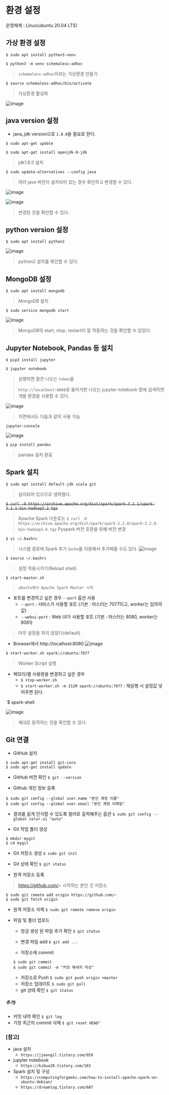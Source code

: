 # 환경 설정

운영체제 : Linux(ubuntu 20.04 LTS)

## 가상 환경 설정
`$ sudo apt install python3-venv`

`$ python3 -m venv schemaless-adhoc`
> `schemaless-adhoc`이라는 가상환경 만들기

`$ source schemaless-adhoc/bin/activate`
> 가상환경 활성화

![image](https://user-images.githubusercontent.com/43158502/138714893-93ae7c7c-1f46-4b3b-a25f-46e4b17705ff.png)


## java version 설정
- java_jdk version으로 `1.8.0`을 필요로 한다.

`$ sudo apt-get update`

`$ sudo apt-get install openjdk-8-jdk`
> jdk1.8.0 설치

`$ sudo update-alternatives --config java`
> 여러 java 버전이 설치되어 있는 경우 확인하고 변경할 수 있다.

![image](https://user-images.githubusercontent.com/43158502/138559871-6cd5bdf9-0baa-47e0-928a-fe252c6a3a48.png)

![image](https://user-images.githubusercontent.com/43158502/138559991-e74d2c7d-3ff2-44bc-9ef7-9d7727414388.png)
> 변경된 것을 확인할 수 있다.


## python version 설정

`$ sudo apt install python2`

![image](https://user-images.githubusercontent.com/43158502/138560048-e70b3552-bf56-4fa5-a19e-b7a0b757901c.png)
> python2 설치를 확인할 수 있다.


## MongoDB 설정

`$ sudo apt install mongodb`
> MongoDB 설치

`$ sudo service mongodb start`

![image](https://user-images.githubusercontent.com/43158502/138560243-0a41162e-faa7-434d-b23b-120da91da7f9.png)
> MongoDB의 start, stop, restart이 잘 작동하는 것을 확인할 수 있었다.

## Jupyter Notebook, Pandas 등 설치

`$ pip3 install jupyter`

`$ jupyter notebook`
> 실행하면 잠깐 나오는 `token`을
>
> `http://localhost:8888`로 들어가면 나오는 jupyter notebook 창에 검색하면 개발 환경을 사용할 수 있다.

![image](https://user-images.githubusercontent.com/43158502/138560725-5836972d-048a-499b-b96c-e9b0a3491af3.png)

> 지면에서도 다음과 같이 사용 가능 

`jupyter-console`

![image](https://user-images.githubusercontent.com/43158502/138560826-1b2d6118-7afc-4bc3-a3b7-3a3637a2ed8d.png)

`$ pip install pandas`
> pandas 설치 완료

## Spark 설치

`$ sudo apt install default-jdk scala git`
> 설치되어 있으므로 생략했다.

~~`$ curl -O https://archive.apache.org/dist/spark/spark-3.1.1/spark-3.1.1-bin-hadoop3.2.tgz`~~
> Apache Spark 다운로드
`$ curl -O https://archive.apache.org/dist/spark/spark-2.2.0/spark-2.2.0-bin-hadoop2.6.tgz`
> Pyspark 버전 호환을 위해 버전 변경


`$ vi ~/.bashrc`
> 시스템 경로에 Spark 추가 (`echo`를 이용해서 추가해줄 수도 있다.
![image](https://user-images.githubusercontent.com/43158502/138561385-95d556e6-e0cd-4b83-ae09-9af1d50437af.png)

`$ source ~/.bashrc`
> 설정 적용시키기(Reload shell)

`$ start-master.sh`
> `ubuntu에서 Apache Spark Master 시작`

- 포트를 변경하고 싶은 경우 `--port` 옵션 사용
  - `--port` : 서비스가 사용할 포트 (기본 : 마스터는 7077이고, worker는 임의의 값)
  - `--webui-port` : Web UI가 사용할 포트 (기본 : 마스터는 8080, worker는 8081)
> 아무 설정을 하지 않았다(default)

- Browser에서 http://localhost:8080
![image](https://user-images.githubusercontent.com/43158502/138561509-d8e1e8f0-e362-4276-87db-21733a5cf73d.png)


`$ start-worker.sh spark://ubuntu:7077`
> Worker Script 실행

- 메모리/램 사용량을 변경하고 싶은 경우
  - `$ stop-worker.sh`
  - `$ start-worker.sh -m 212M spark://ubuntu:7077` : 재실행 시 설정값 넣어주면 된다.

`$ spark-shell

![image](https://user-images.githubusercontent.com/43158502/138561587-9584a3ec-5d1c-4ecd-83a6-981f1f2ecf89.png)

> 제대로 동작하는 것을 확인할 수 있다.

## Git 연결

- GitHub 설치
```
$ sudo apt-get install git-core
$ sudo apt-get install update
```
- GitHub 버전 확인
`$ git --version`

- Github 개인 정보 등록
```
$ sudo git config --global user.name "본인 계정 이름"
$ sudo git config --global user.email "본인 계정 이메일"
```

- 결과를 쉽게 인식할 수 있도록 컬러로 출력해주는 옵션
`$ sudo git config --global color.ui "auto"`

- Git 작업 폴더 생성
```
$ mkdir mygit
$ cd mygit
```

- Git 저장소 생성
`$ sudo git init`

- Git 상태 확인
`$ git status`

- 원격 저장소 등록
> https://github.com/~ 시작하는 본인 깃 저장소
```
$ sudo git remote add origin https://github.com/~
$ sudo git fetch origin
```

- 원격 저장소 삭제
`$ sudo git remote remove origin`

- 파일 및 폴더 업로드
  - 방금 생성 된 파일 추가 확인
  `$ git status`
  
  - 변경 파일 add
  `$ git add ...`
  
  - 저장소에 commit
  ```
  $ sudo git commit
  $ sudo git commit -m "커밋 메세지 작성"
  ```
  - 저장소로 Push
  `$ sudo git push origin +master`
  - 저장소 업데이트
  `$ sudo git pull`
  - git 상태 확인
  `$ git status`
  
##### 추가)
- 커밋 내역 확인
`$ git log`
- 가장 최근의 commit 삭제
`$ git reset HEAD^`

### [참고]
- java 설치 
  - `https://jjeongil.tistory.com/959`
- jupyter notebook 
  - `https://kibua20.tistory.com/183`
- Spark 설치 및 구성 
  - `https://computingforgeeks.com/how-to-install-apache-spark-on-ubuntu-debian/`
  - `https://dreamlog.tistory.com/607`
